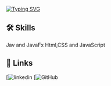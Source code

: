 [![Typing SVG](https://readme-typing-svg.demolab.com?font=Lobster&weight=300&pause=1000&color=FFFFFF&background=A3A7A800&width=434&lines=Hi%2C+I'm+Mohamad+Rageh!+%F0%9F%91%8B;I'm+a+Third+year+Computer+Science+student+at+German+University+in+Cairo)](https://git.io/typing-svg)

## 🛠 Skills
Jav and JavaFx
Html,CSS and JavaScript


## 🔗 Links
[![linkedin](https://www.linkedin.com/in/mohamad-rageh-7aa640263/)
[![GitHub](https://github.com/RagehM)

